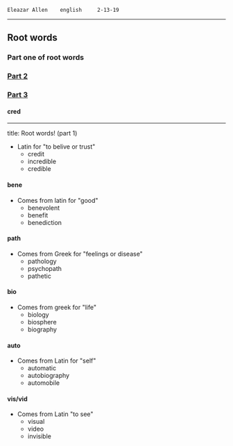 ```
Eleazar Allen    english     2-13-19
```
***

## Root words

### Part one of root words

### [Part 2](/post/part2)

### [Part 3](/post/part3)

#### cred

---
title: Root words! (part 1)
* Latin for "to belive or trust"
  - credit
  - incredible
  - credible

#### bene

* Comes from latin for "good"
  - benevolent
  - benefit
  - benediction

#### path

* Comes from Greek for "feelings or disease"
  - pathology
  - psychopath
  - pathetic

#### bio

* Comes from greek for "life"
  - biology
  - biosphere
  - biography

#### auto

* Comes from Latin for "self"
  - automatic
  - autobiography
  - automobile

#### vis/vid

* Comes from Latin "to see"
  - visual
  - video
  - invisible
